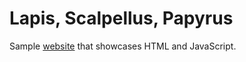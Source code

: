 # Lapis, Scalpellus, Papyrus 

Sample [website](https://caldric.github.io/LapisScalpellusPapyrus/) that showcases HTML and JavaScript.
